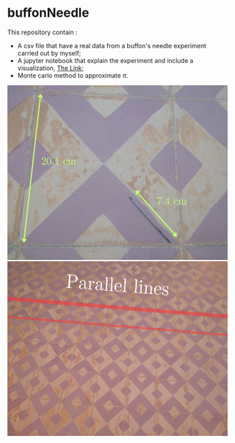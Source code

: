 # buffonNeedle
This repository contain :
- A csv file that have a real data from a buffon's needle experiment carried out by myself;
- A jupyter notebook that explain the experiment and include a visualization, [The Link](https://github.com/omar1010101/buffonNeedle/blob/main/buffonNeedle.ipynb);
- Monte carlo method to approximate $\pi$.
<img src="7 cm.png" height="400">
<img src="Parallel lines.png" height="400">
